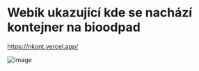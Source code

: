 # Webík ukazující kde se nachází kontejner na bioodpad

https://nkont.vercel.app/

![image](https://user-images.githubusercontent.com/5154014/197726354-e34654e8-cc5a-4f60-b1ec-b149f916bb52.png)
